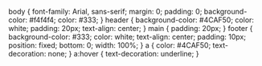 body {
    font-family: Arial, sans-serif;
    margin: 0;
    padding: 0;
    background-color: #f4f4f4;
    color: #333;
}
header {
    background-color: #4CAF50;
    color: white;
    padding: 20px;
    text-align: center;
}
main {
    padding: 20px;
}
footer {
    background-color: #333;
    color: white;
    text-align: center;
    padding: 10px;
    position: fixed;
    bottom: 0;
    width: 100%;
}
a {
    color: #4CAF50;
    text-decoration: none;
}
a:hover {
    text-decoration: underline;
}

